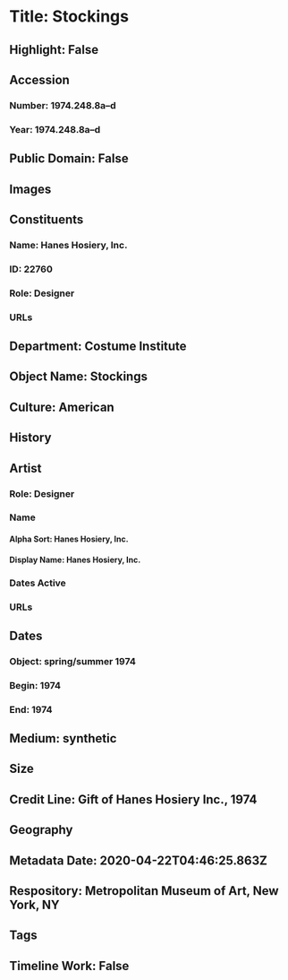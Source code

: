 # Title: Stockings
## Highlight: False
## Accession
### Number: 1974.248.8a–d
### Year: 1974.248.8a–d
## Public Domain: False
## Images
## Constituents
### Name: Hanes Hosiery, Inc.
### ID: 22760
### Role: Designer
### URLs
## Department: Costume Institute
## Object Name: Stockings
## Culture: American
## History
## Artist
### Role: Designer
### Name
#### Alpha Sort: Hanes Hosiery, Inc.
#### Display Name: Hanes Hosiery, Inc.
### Dates Active
### URLs
## Dates
### Object: spring/summer 1974
### Begin: 1974
### End: 1974
## Medium: synthetic
## Size
## Credit Line: Gift of Hanes Hosiery Inc., 1974
## Geography
## Metadata Date: 2020-04-22T04:46:25.863Z
## Respository: Metropolitan Museum of Art, New York, NY
## Tags
## Timeline Work: False